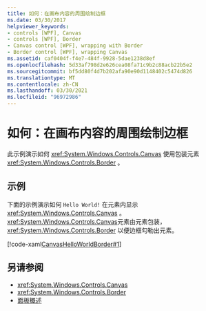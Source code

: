 ```yaml
---
title: 如何：在画布内容的周围绘制边框
ms.date: 03/30/2017
helpviewer_keywords:
- controls [WPF], Canvas
- controls [WPF], Border
- Canvas control [WPF], wrapping with Border
- Border control [WPF], wrapping Canvas
ms.assetid: caf0404f-f4e7-484f-9928-5dae1238d8ef
ms.openlocfilehash: 5d33af798d2e626cea08fa71c9b2c88acb22b5e2
ms.sourcegitcommit: bf5dd80f4d7b202afa90e90d1148402c5474d826
ms.translationtype: MT
ms.contentlocale: zh-CN
ms.lasthandoff: 03/30/2021
ms.locfileid: "96972986"
---
```

# <a name="how-to-wrap-a-border-around-the-content-of-a-canvas"></a>如何：在画布内容的周围绘制边框
此示例演示如何 <xref:System.Windows.Controls.Canvas> 使用包装元素 <xref:System.Windows.Controls.Border> 。  
  
## <a name="example"></a>示例  
 下面的示例演示如何 `Hello World!` 在元素内显示 <xref:System.Windows.Controls.Canvas> 。 <xref:System.Windows.Controls.Canvas>元素由元素包装， <xref:System.Windows.Controls.Border> 以便边框勾勒出元素。  
  
 [!code-xaml[CanvasHelloWorldBorder#1](~/samples/snippets/csharp/VS_Snippets_Wpf/CanvasHelloWorldBorder/CS/default.xaml#1)]  
  
## <a name="see-also"></a>另请参阅

- <xref:System.Windows.Controls.Canvas>
- <xref:System.Windows.Controls.Border>
- [面板概述](panels-overview.md)
